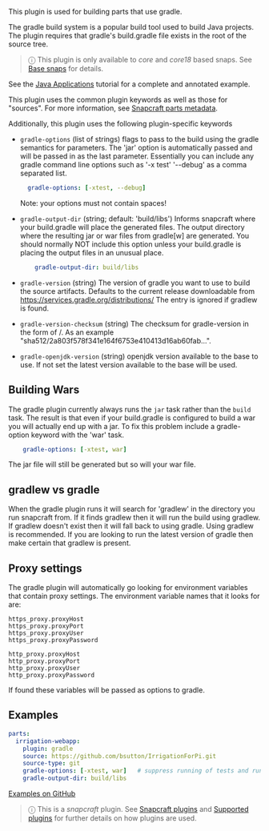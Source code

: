 This plugin is used for building parts that use gradle.

The gradle build system is a popular build tool used to build Java projects. The plugin requires that gradle's build.gradle file exists in the root of the source tree.

> ⓘ This plugin is only available to _core_ and _core18_ based snaps. See [Base snaps](/t/base-snaps/11198) for details.

See the [Java Applications](/t/java-applications/7819) tutorial for a complete and annotated example.

This plugin uses the common plugin keywords as well as those for "sources". For more information, see [Snapcraft parts metadata](/t/snapcraft-parts-metadata/8336).

Additionally, this plugin uses the following plugin-specific keywords

* `gradle-options` (list of strings)
  flags to pass to the build using the gradle semantics for parameters.
  The 'jar' option is automatically passed and will be passed in as the last parameter.
  Essentially you can include any gradle command line options such as '-x test' '--debug' as a comma separated list.

  ````yaml
    gradle-options: [-xtest, --debug]
  ````

  Note: your options must not contain spaces!

* `gradle-output-dir` (string; default: 'build/libs')
  Informs snapcraft where your build.gradle will place the generated files.
  The output directory where the resulting jar or war files from gradle[w]
  are generated.
  You should normally NOT include this option unless your build.gradle is placing the output files in an unusual place.

  ````yaml
      gradle-output-dir: build/libs
  ````

* `gradle-version` (string)
  The version of gradle you want to use to build the source artifacts.
  Defaults to the current release downloadable from
  https://services.gradle.org/distributions/
  The entry is ignored if gradlew is found.

* `gradle-version-checksum` (string)
  The checksum for gradle-version in the form of <digest-type>/<digest>.
  As an example "sha512/2a803f578f341e164f6753e410413d16ab60fab...".

* `gradle-openjdk-version` (string)
  openjdk version available to the base to use. If not set the latest
  version available to the base will be used.

## Building Wars

The gradle plugin currently always runs the `jar` task rather than the `build` task. The result is that even if your build.gradle is configured to build a war you will actually end up with a jar. To fix this problem include a gradle-option keyword with the 'war' task.

````yaml
    gradle-options: [-xtest, war]
````

The jar file will still be generated but so will your war file.

## gradlew vs gradle

When the gradle plugin runs it will search for 'gradlew' in the directory you run snapcraft from. If it finds gradlew then it will run the build using gradlew. If gradlew doesn't exist then it will fall back to using gradle.
Using gradlew is recommended.
If you are looking to run the latest version of gradle then make certain that gradlew is present.

## Proxy settings

The gradle plugin will automatically go looking for environment variables that contain proxy settings.
The environment variable names that it looks for are:

````
https_proxy.proxyHost
https_proxy.proxyPort
https_proxy.proxyUser
https_proxy.proxyPassword

http_proxy.proxyHost
http_proxy.proxyPort
http_proxy.proxyUser
http_proxy.proxyPassword
````

If found these variables will be passed as options to gradle.

## Examples

````yaml
parts:
  irrigation-webapp:
    plugin: gradle
    source: https://github.com/bsutton/IrrigationForPi.git
    source-type: git
    gradle-options: [-xtest, war]   # suppress running of tests and run the war task
    gradle-output-dir: build/libs
````

[Examples on GitHub](https://github.com/search?o=desc&q=path%3Asnapcraft.yaml+%22plugin%3A+gradle%22+&s=indexed&type=Code&utf8=%E2%9C%93)

> ⓘ  This is a *snapcraft* plugin. See [Snapcraft plugins](/t/snapcraft-plugins/4284) and [Supported plugins](/t/supported-plugins/8080) for further details on how plugins are used.